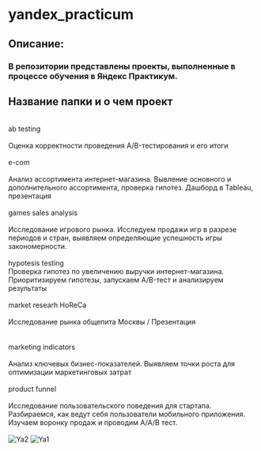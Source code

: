# yandex_practicum
## Описание:
### В репозитории представлены проекты, выполненные в процессе обучения в Яндекс Практикум.
## Название папки и о чем проект
<br> ab testing  
<br> Оценка корректности проведения A/B-тестирования и его итоги 
<br> 
<br> e-com	 
<br> Анализ ассортимента интернет-магазина. Вывление основного и дополнительного ассортимента, проверка гипотез. Дашборд в Tableau, презентация
<br> 
<br> games sales analysis	
<br> Исследование игрового рынка. Исследуем продажи игр в разрезе периодов и стран, выявляем определяющие успешность игры закономерности. 
<br> 
<br> hypotesis testing
<br>  Проверка гипотез по увеличению выручки интернет-магазина. Приоритизируем гипотезы, запускаем A/B-тест и анализируем результаты
<br> 
<br> market researh HoReCa	
<br> Исследование рынка общепита Москвы / Презентация	
<br> 
<br> marketing indicators	
<br> Анализ ключевых бизнес-показателей. Выявляем точки роста для оптимизации маркетинговых затрат
<br> 
<br> product funnel	 
<br> Исследование пользовательского поведения для стартапа.	Разбираемся, как ведут себя пользователи мобильного приложения. Изучаем воронку продаж и проводим A/A/B тест.
<br> 
<br> 
![Ya2](https://github.com/helgasiberia/DA_projects/assets/144704777/5b243d3e-a7ce-4255-a989-0e0d6463d3bf)
![Ya1](https://github.com/helgasiberia/DA_projects/assets/144704777/8e7df803-f471-4cf2-9855-2ae97413f1bc)
